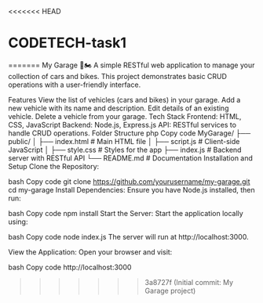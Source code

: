 <<<<<<< HEAD
# CODETECH-task1
=======
My Garage 🚗🏍️
A simple RESTful web application to manage your collection of cars and bikes. This project demonstrates basic CRUD operations with a user-friendly interface.

Features
View the list of vehicles (cars and bikes) in your garage.
Add a new vehicle with its name and description.
Edit details of an existing vehicle.
Delete a vehicle from your garage.
Tech Stack
Frontend: HTML, CSS, JavaScript
Backend: Node.js, Express.js
API: RESTful services to handle CRUD operations.
Folder Structure
php
Copy code
MyGarage/
├── public/
│   ├── index.html        # Main HTML file
│   ├── script.js         # Client-side JavaScript
│   ├── style.css         # Styles for the app
├── index.js              # Backend server with RESTful API
└── README.md             # Documentation
Installation and Setup
Clone the Repository:

bash
Copy code
git clone https://github.com/yourusername/my-garage.git
cd my-garage
Install Dependencies:
Ensure you have Node.js installed, then run:

bash
Copy code
npm install
Start the Server:
Start the application locally using:

bash
Copy code
node index.js
The server will run at http://localhost:3000.

View the Application:
Open your browser and visit:

bash
Copy code
http://localhost:3000
>>>>>>> 3a8727f (Initial commit: My Garage project)
